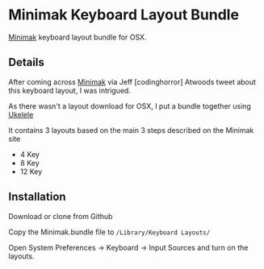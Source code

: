 # Minimak Keyboard Layout Bundle

[Minimak](http://www.minimak.org/) keyboard layout bundle for OSX.

## Details

After coming across [Minimak](http://www.minimak.org/) via Jeff [codinghorror] Atwoods tweet about this keyboard layout, I was intrigued.

As there wasn't a layout download for OSX, I put a bundle together using [Ukelele](http://scripts.sil.org/cms/scripts/page.php?site_id=nrsi&id=ukelele)

It contains 3 layouts based on the main 3 steps described on the Minimak site

* 4 Key
* 8 Key
* 12 Key

## Installation

Download or clone from Github

Copy the Minimak.bundle file to `/Library/Keyboard Layouts/`

Open System Preferences -> Keyboard -> Input Sources and turn on the layouts.